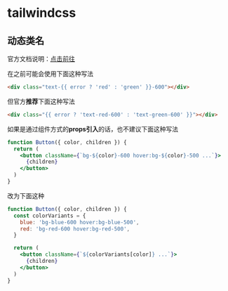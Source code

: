 # tailwindcss

## 动态类名

官方文档说明：[点击前往](https://tailwindcss.com/docs/content-configuration#dynamic-class-names)

在之前可能会使用下面这种写法

```html
<div class="text-{{ error ? 'red' : 'green' }}-600"></div>
```

但官方**推荐**下面这种写法

```html
<div class="{{ error ? 'text-red-600' : 'text-green-600' }}"></div>
```



如果是通过组件方式的**props引入**的话，也不建议下面这种写法

```jsx
function Button({ color, children }) {
  return (
    <button className={`bg-${color}-600 hover:bg-${color}-500 ...`}>
      {children}
    </button>
  )
}
```

改为下面这种

```jsx
function Button({ color, children }) {
  const colorVariants = {
    blue: 'bg-blue-600 hover:bg-blue-500',
    red: 'bg-red-600 hover:bg-red-500',
  }

  return (
    <button className={`${colorVariants[color]} ...`}>
      {children}
    </button>
  )
}
```

